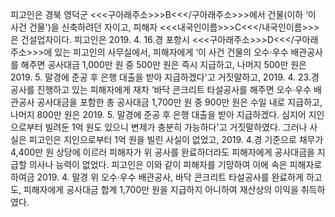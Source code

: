 피고인은 경북 영덕군 <<<구아래주소>>>B<<</구아래주소>>>에서 건물(이하 ‘이 사건 건물')을 신축하려던 자이고, 피해자 <<<내국인이름>>>C<<</내국인이름>>>은 건설업자이다.
피고인은 2019. 4. 16.경 포항시 <<<구아래주소>>>D<<</구아래주소>>>에 있는 피고인의 사무실에서, 피해자에게 ‘이 사건 건물의 오수·우수 배관공사를 해주면 공사대금 1,000만 원 중 500만 원은 즉시 지급하고, 나머지 500만 원은 2019. 5. 말경에 준공 후 은행 대출을 받아 지급하겠다'고 거짓말하고, 2019. 4. 23.경 공사를 진행하고 있는 피해자에게 재차 ‘바닥 콘크리트 타설공사를 해주면 오수·우수 배관공사 공사대금을 포함한 총 공사대금 1,700만 원 중 900만 원은 수일 내로 지급하고, 나머지 800만 원은 2019. 5. 말경에 준공 후 은행 대출을 받아 지급하겠다. 심지어 지인으로부터 빌려둔 1억 원도 있으니 변제가 충분히 가능하다'고 거짓말하였다.
그러나 사실은 피고인은 지인으로부터 1억 원을 빌린 사실이 없었고, 2019. 4.경 기준으로 채무가 4,400만 원 상당에 이르러 피해자가 위 공사를 완료하더라도 피해자에게 공사대금을 지급할 의사나 능력이 없었다.
피고인은 이와 같이 피해자를 기망하여 이에 속은 피해자로 하여금 2019. 4. 말경 위 오수·우수 배관공사, 바닥 콘크리트 타설공사를 완료하게 하고도, 피해자에게 공사대금 합계 1,700만 원을 지급하지 아니하여 재산상의 이익을 취득하였다.